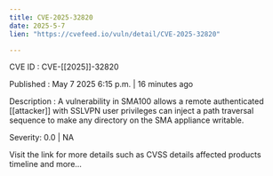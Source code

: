 ```yaml
---
title: CVE-2025-32820
date: 2025-5-7
lien: "https://cvefeed.io/vuln/detail/CVE-2025-32820"

---
```


CVE ID : CVE-[[2025]]-32820

Published :  May 7
2025
6:15 p.m. | 16 minutes ago

Description : A vulnerability in SMA100 allows a remote authenticated  [[attacker]] with SSLVPN user privileges can inject a path traversal sequence to make any directory on the SMA appliance writable.

Severity: 0.0 | NA

Visit the link for more details
such as CVSS details
affected products
timeline
and more...
